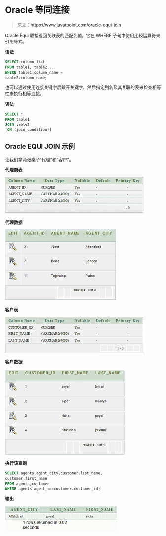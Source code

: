 # Oracle 等同连接

> 原文：<https://www.javatpoint.com/oracle-equi-join>

Oracle Equi 联接返回关联表的匹配列值。它在 WHERE 子句中使用比较运算符来引用等式。

**语法**

```sql
SELECT column_list 
FROM table1, table2....
WHERE table1.column_name =
table2.column_name;

```

也可以通过使用连接关键字后跟开关键字，然后指定列名及其关联的表来检查相等性来执行相等连接。

**语法**

```sql
SELECT *
FROM table1 
JOIN table2
[ON (join_condition)] 

```

## Oracle EQUI JOIN 示例

让我们拿两张桌子“代理”和“客户”。

**代理商表**

![Oracle Equi Join](img/d7fe45b517714f6c021da828dc034209.png)

**代理数据**

![Oracle Equi Join 2](img/0ff7f009f06cd131b7c26f28acf6828e.png)

**客户表**

![Oracle Equi Join 3](img/a9338ecb210e974b524a541dce3573b7.png)

**客户数据**

![Oracle Equi Join 4](img/1f8fce431c1a5ddbf5086e8606330ec6.png)

**执行该查询**

```sql
SELECT agents.agent_city,customer.last_name,  
customer.first_name 
FROM agents,customer  
WHERE agents.agent_id=customer.customer_id;  

```

**输出**

![Oracle Equi Join 5](img/76b9a603fc643e5c931858266ee17787.png)